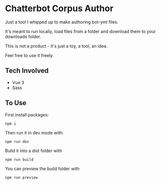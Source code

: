 # Chatterbot Corpus Author

Just a tool I whipped up to make authoring bot-yml files.

It's meant to run locally, load files from a folder and download them to your downloads folder.  

This is not a product - it's just a toy, a tool, an idea.

Feel free to use it freely.

## Tech Involved
* Vue 3
* Sass

## To Use

First install packages:
```
npm i
```

Then run it in dev mode with:
```
npm run dev
```

Build it into a dist folder with 
```
npm run build
```

You can preview the build folder with 
```
npm run preview
```

